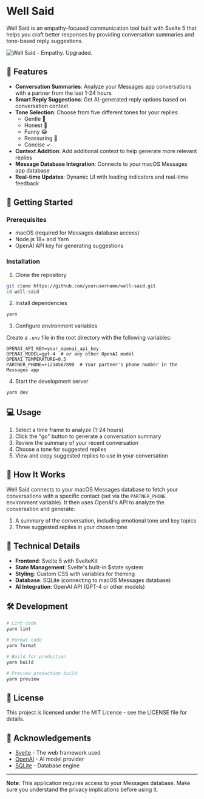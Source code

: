 # Well Said

Well Said is an empathy-focused communication tool built with Svelte 5 that helps you craft better responses by providing conversation summaries and tone-based reply suggestions.

![Well Said - Empathy. Upgraded.](https://i.imgur.com/placeholder.png)

## 🌟 Features

- **Conversation Summaries**: Analyze your Messages app conversations with a partner from the last 1-24 hours
- **Smart Reply Suggestions**: Get AI-generated reply options based on conversation context
- **Tone Selection**: Choose from five different tones for your replies:
  - Gentle 🍃
  - Honest 💯
  - Funny 😂
  - Reassuring 🤗
  - Concise ✓
- **Context Addition**: Add additional context to help generate more relevant replies
- **Message Database Integration**: Connects to your macOS Messages app database
- **Real-time Updates**: Dynamic UI with loading indicators and real-time feedback

## 🚀 Getting Started

### Prerequisites

- macOS (required for Messages database access)
- Node.js 18+ and Yarn
- OpenAI API key for generating suggestions

### Installation

1. Clone the repository

```bash
git clone https://github.com/yourusername/well-said.git
cd well-said
```

2. Install dependencies

```bash
yarn
```

3. Configure environment variables

Create a `.env` file in the root directory with the following variables:

```
OPENAI_API_KEY=your_openai_api_key
OPENAI_MODEL=gpt-4  # or any other OpenAI model
OPENAI_TEMPERATURE=0.5
PARTNER_PHONE=+1234567890  # Your partner's phone number in the Messages app
```

4. Start the development server

```bash
yarn dev
```

## 💻 Usage

1. Select a time frame to analyze (1-24 hours)
2. Click the "go" button to generate a conversation summary
3. Review the summary of your recent conversation
4. Choose a tone for suggested replies
5. View and copy suggested replies to use in your conversation

## 🧠 How It Works

Well Said connects to your macOS Messages database to fetch your conversations with a specific contact (set via the `PARTNER_PHONE` environment variable). It then uses OpenAI's API to analyze the conversation and generate:

1. A summary of the conversation, including emotional tone and key topics
2. Three suggested replies in your chosen tone

## 🔧 Technical Details

- **Frontend**: Svelte 5 with SvelteKit
- **State Management**: Svelte's built-in $state system
- **Styling**: Custom CSS with variables for theming
- **Database**: SQLite (connecting to macOS Messages database)
- **AI Integration**: OpenAI API (GPT-4 or other models)

## 🛠️ Development

```bash
# Lint code
yarn lint

# Format code
yarn format

# Build for production
yarn build

# Preview production build
yarn preview
```

## 📄 License

This project is licensed under the MIT License - see the LICENSE file for details.

## 🙏 Acknowledgements

- [Svelte](https://svelte.dev/) - The web framework used
- [OpenAI](https://openai.com/) - AI model provider
- [SQLite](https://sqlite.org/) - Database engine

---

**Note**: This application requires access to your Messages database. Make sure you understand the privacy implications before using it.
